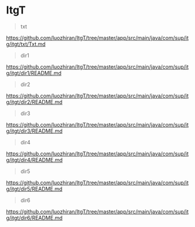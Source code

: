 # ItgT   

> txt

  https://github.com/luozhiran/ItgT/tree/master/app/src/main/java/com/sup/itg/itgt/txt/Txt.md

> dir1
  
  https://github.com/luozhiran/ItgT/tree/master/app/src/main/java/com/sup/itg/itgt/dir1/README.md
    
> dir2
      
  https://github.com/luozhiran/ItgT/tree/master/app/src/main/java/com/sup/itg/itgt/dir2/README.md
      
      
> dir3
        
  https://github.com/luozhiran/ItgT/tree/master/app/src/main/java/com/sup/itg/itgt/dir3/README.md
    
> dir4
            
   https://github.com/luozhiran/ItgT/tree/master/app/src/main/java/com/sup/itg/itgt/dir4/README.md
        
> dir5
            
   https://github.com/luozhiran/ItgT/tree/master/app/src/main/java/com/sup/itg/itgt/dir5/README.md     
   
> dir6
            
   https://github.com/luozhiran/ItgT/tree/master/app/src/main/java/com/sup/itg/itgt/dir6/README.md    
   
   
   